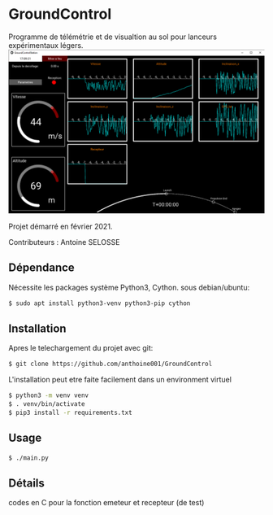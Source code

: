# GroundControl
Programme de télémétrie et de visualtion au sol pour lanceurs expérimentaux légers.
![GroundControl-screenshot](Capture%20d%E2%80%99%C3%A9cran%202022-01-30%20170953.png)

Projet démarré en février 2021.

Contributeurs :
Antoine SELOSSE

## Dépendance
Nécessite les packages système Python3, Cython.
sous debian/ubuntu:

```bash
$ sudo apt install python3-venv python3-pip cython
```

## Installation
Apres le telechargement du projet avec git:
```bash
$ git clone https://github.com/anthoine001/GroundControl
```

L'installation peut etre faite facilement dans un environment virtuel
```bash
$ python3 -m venv venv
$ . venv/bin/activate
$ pip3 install -r requirements.txt
```

## Usage
```bash
$ ./main.py
```

## Détails
codes en C pour la fonction emeteur et recepteur (de test)
